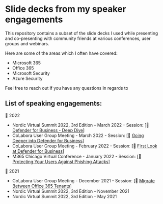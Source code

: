 # Slide decks from my speaker engagements
This repository contains a subset of the slide decks I used while presenting and co-presenting with community friends at various conferences, user groups and webinars.

Here are some of the areas which I often have covered:
- Microsoft 365
- Office 365
- Microsoft Security
- Azure Security

Feel free to reach out if you have any questions in regards to 

## List of speaking engagements:
📅 2022
- Nordic Virtual Summit 2022, 3rd Edition - March 2022 - Session: [💾 <a href = "https://github.com/peterschmidtdk/Slidedecks/blob/main/2022/2022.03%20-%20NVS22%20-%20PeterSchmidtAndMortenThomsen%20-%20Defender%20for%20Business%20Deep%20Dive%20-%20Public.pdf"> Defender for Business - Deep Dive</a>] 
- CoLabora User Group Meeting - March 2022 - Session: [💾 <a href = "https://github.com/peterschmidtdk/Slidedecks/blob/main/2022/2022.03%20-%20CoLabora%202022%20March%20-%20Going%20Deeper%20into%20Defender%20for%20Business.pdf"> Going Deeper into Defender for Business</a>] 
- CoLabora User Group Meeting - February 2022 - Session: [💾 <a href = "https://github.com/peterschmidtdk/Slidedecks/blob/main/2022/2022.02%20-%20CoLabora%202022%20February%20-%20First%20Look%20at%20Defender%20for%20Business.pdf"> First Look at Defender for Business</a>] 
- M365 Chicago Virtual Conference - January 2022 - Session: [💾 <a href = "https://github.com/peterschmidtdk/Slidedecks/blob/main/2022/2022.01%20-%20M365%20-%20Peter%20Schmidt%20-%20Protecting%20Your%20Users%20Against%20Phishing%20Attacks.pdf"> Protecting Your Users Against Phishing Attacks</a>] 

📅 2021
- CoLabora User Group Meeting - December 2021 - Session: [💾 <a href = "https://github.com/peterschmidtdk/Slidedecks/blob/main/2021/2021.12%20-%20CoLabora%20December%202021%20-%20Migrate%20Between%20Office%20365%20Tenants.pdf"> Migrate Between Office 365 Tenants</a>] 
- Nordic Virtual Summit 2022, 3rd Edition - November 2021
- Nordic Virtual Summit 2022, 3rd Edition - May 2021
